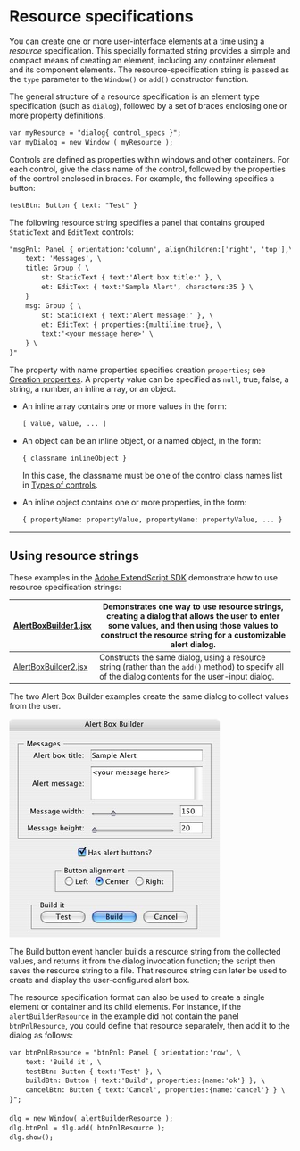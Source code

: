 # Resource specifications

You can create one or more user-interface elements at a time using a *resource* specification. This specially
formatted string provides a simple and compact means of creating an element, including any container
element and its component elements. The resource-specification string is passed as the `type` parameter to
the `Window()` or `add()` constructor function.

The general structure of a resource specification is an element type specification (such as `dialog`),
followed by a set of braces enclosing one or more property definitions.

```default
var myResource = "dialog{ control_specs }";
var myDialog = new Window ( myResource );
```

Controls are defined as properties within windows and other containers. For each control, give the class
name of the control, followed by the properties of the control enclosed in braces. For example, the
following specifies a button:

```default
testBtn: Button { text: "Test" }
```

The following resource string specifies a panel that contains grouped `StaticText` and `EditText` controls:

```default
"msgPnl: Panel { orientation:'column', alignChildren:['right', 'top'],\
    text: 'Messages', \
    title: Group { \
        st: StaticText { text:'Alert box title:' }, \
        et: EditText { text:'Sample Alert', characters:35 } \
    }
    msg: Group { \
        st: StaticText { text:'Alert message:' }, \
        et: EditText { properties:{multiline:true}, \
        text:'<your message here>' \
    } \
}"
```

The property with name properties specifies creation `properties`; see [Creation properties](scriptui-programming-model.md#creation-properties).
A property value can be specified as `null`, true, false, a string, a number, an inline array, or an object.

- An inline array contains one or more values in the form:
  ```default
  [ value, value, ... ]
  ```
- An object can be an inline object, or a named object, in the form:
  ```default
  { classname inlineObject }
  ```

  In this case, the classname must be one of the control class names list in [Types of controls](types-of-controls.md#types-of-controls).
- An inline object contains one or more properties, in the form:
  ```default
  { propertyName: propertyValue, propertyName: propertyValue, ... }
  ```

---

## Using resource strings

These examples in the [Adobe ExtendScript SDK](https://github.com/Adobe-CEP/CEP-Resources/tree/master/ExtendScript-Toolkit) demonstrate how to use resource specification strings:

| [AlertBoxBuilder1.jsx](https://github.com/Adobe-CEP/CEP-Resources/blob/master/ExtendScript-Toolkit/Samples/javascript/AlertBoxBuilder1.jsx)   | Demonstrates one way to use resource strings, creating a dialog that allows the user to enter some values, and then using those values to construct the resource string for a customizable alert dialog.   |
|-----------------------------------------------------------------------------------------------------------------------------------------------|------------------------------------------------------------------------------------------------------------------------------------------------------------------------------------------------------------|
| [AlertBoxBuilder2.jsx](https://github.com/Adobe-CEP/CEP-Resources/blob/master/ExtendScript-Toolkit/Samples/javascript/AlertBoxBuilder2.jsx)   | Constructs the same dialog, using a resource string (rather than the `add()` method) to specify all of the dialog contents for the user-input dialog.                                                      |

The two Alert Box Builder examples create the same dialog to collect values from the user.

![Resource Strings Window](user-interface-tools/_static/04_user-interface-tools_defining-behavior_resource-strings.jpg)

The Build button event handler builds a resource string from the collected values, and returns it from the
dialog invocation function; the script then saves the resource string to a file. That resource string can later
be used to create and display the user-configured alert box.

The resource specification format can also be used to create a single element or container and its child
elements. For instance, if the `alertBuilderResource` in the example did not contain the panel
`btnPnlResource`, you could define that resource separately, then add it to the dialog as follows:

```default
var btnPnlResource = "btnPnl: Panel { orientation:'row', \
    text: 'Build it', \
    testBtn: Button { text:'Test' }, \
    buildBtn: Button { text:'Build', properties:{name:'ok'} }, \
    cancelBtn: Button { text:'Cancel', properties:{name:'cancel'} } \
}";

dlg = new Window( alertBuilderResource );
dlg.btnPnl = dlg.add( btnPnlResource );
dlg.show();
```
